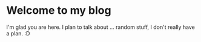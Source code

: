 # Welcome to my blog

I'm glad you are here. I plan to talk about ...
random stuff, I don't really have a plan. :D
